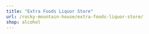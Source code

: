 ```yaml
---
title: "Extra Foods Liquor Store"
url: /rocky-mountain-house/extra-foods-liquor-store/
shop: alcohol
---
```

